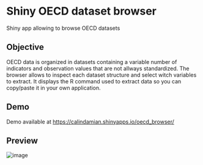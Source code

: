 # Shiny OECD dataset browser
Shiny app allowing to browse OECD datasets

## Objective
OECD data is organized in datasets containing a variable number of indicators and observation values that are not allways standardized.
The browser allows to inspect each dataset structure and select witch variables to extract.
It displays the R command used to extract data so you can copy/paste it in your own application.

## Demo

Demo available at https://calindamian.shinyapps.io/oecd_browser/

## Preview
![image](https://user-images.githubusercontent.com/61669129/79770490-c465e300-832d-11ea-81b3-bb99e7cd5117.png)

